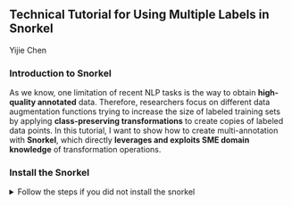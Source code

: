 ## Technical Tutorial for Using Multiple Labels in Snorkel
<a> Yijie Chen </a>

### Introduction to Snorkel

As we know, one limitation of recent NLP tasks is the way to obtain **high-quality annotated** data. Therefore, researchers focus on different data augmentation functions trying to increase the size of labeled training sets by applying **class-preserving transformations** to create copies of labeled data points. In this tutorial, I want to show how to create multi-annotation with **Snorkel**, which directly **leverages and exploits SME domain knowledge** of transformation operations.

### Install the Snorkel
<details>
<summary> Follow the steps if you did not install the snorkel </summary>
<pre><code>

#### [OPTIONAL] Activate a virtual environment
conda create --yes -n spam python=3.6
conda activate spam
#### Install requirements (both shared and tutorial-specific)
pip install environment_kernels
#### We specify PyTorch here to ensure compatibility, but it may not be necessary.
conda install pytorch==1.1.0 -c pytorch
conda install snorkel==0.9.5 -c conda-forge
pip install -r spam/requirements.txt
#### Launch the Jupyter notebook interface
jupyter notebook spam
</code></pre>
</details>





































